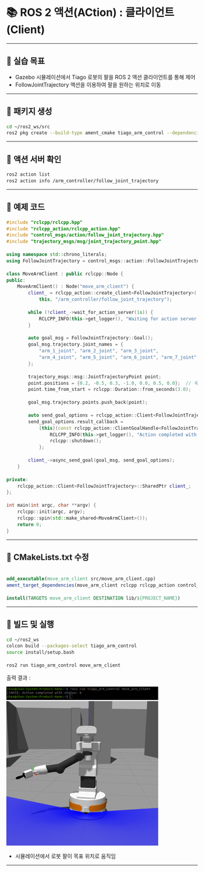 
# 📚 ROS 2 액션(ACtion) : 클라이언트(Client)

---

## 🧨 실습 목표

- Gazebo 시뮬레이션에서 Tiago 로봇의 팔을 ROS 2 액션 클라이언트를 통해 제어
- FollowJointTrajectory 액션을 이용하여 팔을 원하는 위치로 이동

---

## 📂 패키지 생성

```bash
cd ~/ros2_ws/src
ros2 pkg create --build-type ament_cmake tiago_arm_control --dependencies rclcpp rclcpp_action control_msgs trajectory_msgs
```

---

## 🎇 액션 서버 확인

```bash
ros2 action list
ros2 action info /arm_controller/follow_joint_trajectory
```

---

## 📄 예제 코드

```cpp
#include "rclcpp/rclcpp.hpp"
#include "rclcpp_action/rclcpp_action.hpp"
#include "control_msgs/action/follow_joint_trajectory.hpp"
#include "trajectory_msgs/msg/joint_trajectory_point.hpp"

using namespace std::chrono_literals;
using FollowJointTrajectory = control_msgs::action::FollowJointTrajectory;

class MoveArmClient : public rclcpp::Node {
public:
    MoveArmClient() : Node("move_arm_client") {
        client_ = rclcpp_action::create_client<FollowJointTrajectory>(
            this, "/arm_controller/follow_joint_trajectory");

        while (!client_->wait_for_action_server(1s)) {
            RCLCPP_INFO(this->get_logger(), "Waiting for action server...");
        }

        auto goal_msg = FollowJointTrajectory::Goal();
        goal_msg.trajectory.joint_names = {
            "arm_1_joint", "arm_2_joint", "arm_3_joint",
            "arm_4_joint", "arm_5_joint", "arm_6_joint", "arm_7_joint"
        };

        trajectory_msgs::msg::JointTrajectoryPoint point;
        point.positions = {0.2, -0.5, 0.3, -1.0, 0.0, 0.5, 0.0};  // 목표 관절 각도 (라디안)
        point.time_from_start = rclcpp::Duration::from_seconds(3.0);

        goal_msg.trajectory.points.push_back(point);

        auto send_goal_options = rclcpp_action::Client<FollowJointTrajectory>::SendGoalOptions();
        send_goal_options.result_callback =
            [this](const rclcpp_action::ClientGoalHandle<FollowJointTrajectory>::WrappedResult & result) {
                RCLCPP_INFO(this->get_logger(), "Action completed with status: %d", static_cast<int>(result.code));
                rclcpp::shutdown();
            };

        client_->async_send_goal(goal_msg, send_goal_options);
    }

private:
    rclcpp_action::Client<FollowJointTrajectory>::SharedPtr client_;
};

int main(int argc, char **argv) {
    rclcpp::init(argc, argv);
    rclcpp::spin(std::make_shared<MoveArmClient>());
    return 0;
}
```

---

## 📄 CMakeLists.txt 수정

```cmake

add_executable(move_arm_client src/move_arm_client.cpp)
ament_target_dependencies(move_arm_client rclcpp rclcpp_action control_msgs trajectory_msgs)

install(TARGETS move_arm_client DESTINATION lib/${PROJECT_NAME})
```

---

## 🚀 빌드 및 실행

```bash
cd ~/ros2_ws
colcon build --packages-select tiago_arm_control
source install/setup.bash

ros2 run tiago_arm_control move_arm_client
```
출력 결과 :

<img src="action client.png" alt="action client" width="400"/>

<img src="robot motion.png" alt="robot motion" width="400"/>

- 시뮬레이션에서 로봇 팔이 목표 위치로 움직임

---


